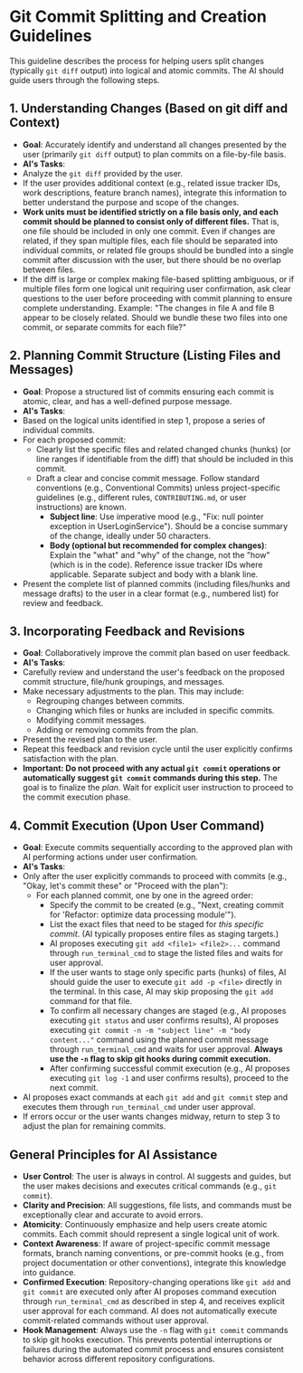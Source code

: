 # Git Commit Splitting and Creation Guidelines

This guideline describes the process for helping users split changes (typically `git diff` output) into logical and atomic commits. The AI should guide users through the following steps.

## 1. Understanding Changes (Based on git diff and Context)

*   **Goal**: Accurately identify and understand all changes presented by the user (primarily `git diff` output) to plan commits on a file-by-file basis.
*   **AI's Tasks**:
   *   Analyze the `git diff` provided by the user.
   *   If the user provides additional context (e.g., related issue tracker IDs, work descriptions, feature branch names), integrate this information to better understand the purpose and scope of the changes.
   *   **Work units must be identified strictly on a file basis only, and each commit should be planned to consist only of different files.** That is, one file should be included in only one commit. Even if changes are related, if they span multiple files, each file should be separated into individual commits, or related file groups should be bundled into a single commit after discussion with the user, but there should be no overlap between files.
   *   If the diff is large or complex making file-based splitting ambiguous, or if multiple files form one logical unit requiring user confirmation, ask clear questions to the user before proceeding with commit planning to ensure complete understanding. Example: "The changes in file A and file B appear to be closely related. Should we bundle these two files into one commit, or separate commits for each file?"

## 2. Planning Commit Structure (Listing Files and Messages)

*   **Goal**: Propose a structured list of commits ensuring each commit is atomic, clear, and has a well-defined purpose message.
*   **AI's Tasks**:
   *   Based on the logical units identified in step 1, propose a series of individual commits.
   *   For each proposed commit:
       *   Clearly list the specific files and related changed chunks (hunks) (or line ranges if identifiable from the diff) that should be included in this commit.
       *   Draft a clear and concise commit message. Follow standard conventions (e.g., Conventional Commits) unless project-specific guidelines (e.g., different rules, `CONTRIBUTING.md`, or user instructions) are known.
           *   **Subject line**: Use imperative mood (e.g., "Fix: null pointer exception in UserLoginService"). Should be a concise summary of the change, ideally under 50 characters.
           *   **Body (optional but recommended for complex changes)**: Explain the "what" and "why" of the change, not the "how" (which is in the code). Reference issue tracker IDs where applicable. Separate subject and body with a blank line.
   *   Present the complete list of planned commits (including files/hunks and message drafts) to the user in a clear format (e.g., numbered list) for review and feedback.

## 3. Incorporating Feedback and Revisions

*   **Goal**: Collaboratively improve the commit plan based on user feedback.
*   **AI's Tasks**:
   *   Carefully review and understand the user's feedback on the proposed commit structure, file/hunk groupings, and messages.
   *   Make necessary adjustments to the plan. This may include:
       *   Regrouping changes between commits.
       *   Changing which files or hunks are included in specific commits.
       *   Modifying commit messages.
       *   Adding or removing commits from the plan.
   *   Present the revised plan to the user.
   *   Repeat this feedback and revision cycle until the user explicitly confirms satisfaction with the plan.
   *   **Important: Do not proceed with any actual `git commit` operations or automatically suggest `git commit` commands during this step.** The goal is to finalize the *plan*. Wait for explicit user instruction to proceed to the commit execution phase.

## 4. Commit Execution (Upon User Command)

*   **Goal**: Execute commits sequentially according to the approved plan with AI performing actions under user confirmation.
*   **AI's Tasks**:
   *   Only after the user explicitly commands to proceed with commits (e.g., "Okay, let's commit these" or "Proceed with the plan"):
       *   For each planned commit, one by one in the agreed order:
           *   Specify the commit to be created (e.g., "Next, creating commit for 'Refactor: optimize data processing module'").
           *   List the exact files that need to be staged for *this specific commit*. (AI typically proposes entire files as staging targets.)
           *   AI proposes executing `git add <file1> <file2>...` command through `run_terminal_cmd` to stage the listed files and waits for user approval.
           *   If the user wants to stage only specific parts (hunks) of files, AI should guide the user to execute `git add -p <file>` directly in the terminal. In this case, AI may skip proposing the `git add` command for that file.
           *   To confirm all necessary changes are staged (e.g., AI proposes executing `git status` and user confirms results), AI proposes executing `git commit -n -m "subject line" -m "body content..."` command using the planned commit message through `run_terminal_cmd` and waits for user approval. **Always use the `-n` flag to skip git hooks during commit execution.**
           *   After confirming successful commit execution (e.g., AI proposes executing `git log -1` and user confirms results), proceed to the next commit.
   *   AI proposes exact commands at each `git add` and `git commit` step and executes them through `run_terminal_cmd` under user approval.
   *   If errors occur or the user wants changes midway, return to step 3 to adjust the plan for remaining commits.

## General Principles for AI Assistance

*   **User Control**: The user is always in control. AI suggests and guides, but the user makes decisions and executes critical commands (e.g., `git commit`).
*   **Clarity and Precision**: All suggestions, file lists, and commands must be exceptionally clear and accurate to avoid errors.
*   **Atomicity**: Continuously emphasize and help users create atomic commits. Each commit should represent a single logical unit of work.
*   **Context Awareness**: If aware of project-specific commit message formats, branch naming conventions, or pre-commit hooks (e.g., from project documentation or other conventions), integrate this knowledge into guidance.
*   **Confirmed Execution**: Repository-changing operations like `git add` and `git commit` are executed only after AI proposes command execution through `run_terminal_cmd` as described in step 4, and receives explicit user approval for each command. AI does not automatically execute commit-related commands without user approval.
*   **Hook Management**: Always use the `-n` flag with `git commit` commands to skip git hooks execution. This prevents potential interruptions or failures during the automated commit process and ensures consistent behavior across different repository configurations.
